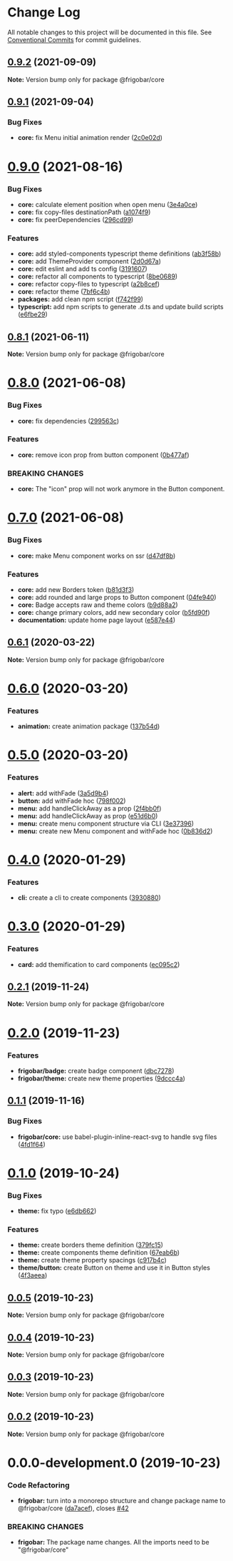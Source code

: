 # Change Log

All notable changes to this project will be documented in this file.
See [Conventional Commits](https://conventionalcommits.org) for commit guidelines.

## [0.9.2](https://github.com/allyssonsantos/frigobar/compare/@frigobar/core@0.9.1...@frigobar/core@0.9.2) (2021-09-09)

**Note:** Version bump only for package @frigobar/core





## [0.9.1](https://github.com/allyssonsantos/frigobar/compare/@frigobar/core@0.9.0...@frigobar/core@0.9.1) (2021-09-04)


### Bug Fixes

* **core:** fix Menu initial animation render ([2c0e02d](https://github.com/allyssonsantos/frigobar/commit/2c0e02d5e92ff4fc4eb8ee90a37f64ed42f5e941))





# [0.9.0](https://github.com/allyssonsantos/frigobar/compare/@frigobar/core@0.8.1...@frigobar/core@0.9.0) (2021-08-16)


### Bug Fixes

* **core:** calculate element position when open menu ([3e4a0ce](https://github.com/allyssonsantos/frigobar/commit/3e4a0ce578ce3f689cfa54ba994e976f0e0901ad))
* **core:** fix copy-files destinationPath ([a1074f9](https://github.com/allyssonsantos/frigobar/commit/a1074f9e9220d7493b28aac2bd4e332d89ed9e42))
* **core:** fix peerDependencies ([296cd99](https://github.com/allyssonsantos/frigobar/commit/296cd99e10c21e4a502880345e7605083cd6ab7c))


### Features

* **core:** add styled-components typescript theme definitions ([ab3f58b](https://github.com/allyssonsantos/frigobar/commit/ab3f58b944e0beb00d3eb6dbc4c81a413ea95b10))
* **core:** add ThemeProvider component ([2d0d67a](https://github.com/allyssonsantos/frigobar/commit/2d0d67a36fb757f9e31da432fccf9e211d2cb471))
* **core:** edit eslint and add ts config ([3191607](https://github.com/allyssonsantos/frigobar/commit/31916070631ef9ef39b84f49a56eddc75674e717))
* **core:** refactor all components to typescript ([8be0689](https://github.com/allyssonsantos/frigobar/commit/8be0689a63de1857f4f32dffbe30abf4a8116954))
* **core:** refactor copy-files to typescript ([a2b8cef](https://github.com/allyssonsantos/frigobar/commit/a2b8cef357965f4b8ced6bb37ae9dff553fadcfc))
* **core:** refactor theme ([7bf6c4b](https://github.com/allyssonsantos/frigobar/commit/7bf6c4b1e36d22ab103660373c7ed91480a259cd))
* **packages:** add clean npm script ([f742f99](https://github.com/allyssonsantos/frigobar/commit/f742f99cd5b497add6ccb083c2ff39c75674b6bd))
* **typescript:** add npm scripts to generate .d.ts and update build scripts ([e6fbe29](https://github.com/allyssonsantos/frigobar/commit/e6fbe29be26cdcecc5324e240084250e934b848d))





## [0.8.1](https://github.com/allyssonsantos/frigobar/compare/@frigobar/core@0.8.0...@frigobar/core@0.8.1) (2021-06-11)

**Note:** Version bump only for package @frigobar/core





# [0.8.0](https://github.com/allyssonsantos/frigobar/compare/@frigobar/core@0.7.0...@frigobar/core@0.8.0) (2021-06-08)


### Bug Fixes

* **core:** fix dependencies ([299563c](https://github.com/allyssonsantos/frigobar/commit/299563cf8143f214e2c7742314c47a862fa8a48d))


### Features

* **core:** remove icon prop from button component ([0b477af](https://github.com/allyssonsantos/frigobar/commit/0b477af786c6d26e1704923a6b965157b863cfe4))


### BREAKING CHANGES

* **core:** The "icon" prop will not work anymore in the Button component.





# [0.7.0](https://github.com/allyssonsantos/frigobar/compare/@frigobar/core@0.6.1...@frigobar/core@0.7.0) (2021-06-08)


### Bug Fixes

* **core:** make Menu component works on ssr ([d47df8b](https://github.com/allyssonsantos/frigobar/commit/d47df8b33194091b15ba2f87b18f02f7184f8cee))


### Features

* **core:** add new Borders token ([b81d3f3](https://github.com/allyssonsantos/frigobar/commit/b81d3f3321478f1b5dd6ebec3a108fa52ad2cd85))
* **core:** add rounded and large props to Button component ([04fe940](https://github.com/allyssonsantos/frigobar/commit/04fe940ed27bbd2cedcaf0950110b7dafa7b1b29))
* **core:** Badge accepts raw and theme colors ([b9d88a2](https://github.com/allyssonsantos/frigobar/commit/b9d88a27123d5ae94cfa620392044b071f13c7ac))
* **core:** change primary colors, add new secondary color ([b5fd90f](https://github.com/allyssonsantos/frigobar/commit/b5fd90fa3fa5ec0baa0455df7112c49cd45c1e16))
* **documentation:** update home page layout ([e587e44](https://github.com/allyssonsantos/frigobar/commit/e587e44345faf62cdaa3fa0495a71c07c52e8815))





## [0.6.1](https://github.com/allyssonsantos/frigobar/compare/@frigobar/core@0.6.0...@frigobar/core@0.6.1) (2020-03-22)

**Note:** Version bump only for package @frigobar/core





# [0.6.0](https://github.com/allyssonsantos/frigobar/compare/@frigobar/core@0.5.0...@frigobar/core@0.6.0) (2020-03-20)


### Features

* **animation:** create animation package ([137b54d](https://github.com/allyssonsantos/frigobar/commit/137b54d821cbf54ac2f688a24efdbfcd61b8875a))





# [0.5.0](https://github.com/allyssonsantos/frigobar/compare/@frigobar/core@0.4.0...@frigobar/core@0.5.0) (2020-03-20)


### Features

* **alert:** add withFade ([3a5d9b4](https://github.com/allyssonsantos/frigobar/commit/3a5d9b4b27b475d2259716cc30bb0b4926455dec))
* **button:** add withFade hoc ([798f002](https://github.com/allyssonsantos/frigobar/commit/798f00207e2671b30efb8c1c099d92450fcf47e0))
* **menu:** add handleClickAway as a prop ([2f4bb0f](https://github.com/allyssonsantos/frigobar/commit/2f4bb0fe33a5ca5dae393ac97b1f8fbb9ddb8a6d))
* **menu:** add handleClickAway as prop ([e51d6b0](https://github.com/allyssonsantos/frigobar/commit/e51d6b091fc34399a5d1168f31638d5fd7042bd1))
* **menu:** create menu component structure via CLI ([3e37396](https://github.com/allyssonsantos/frigobar/commit/3e373960d1e822383c9c8674554b6cad5162be7c))
* **menu:** create new Menu component and withFade hoc ([0b836d2](https://github.com/allyssonsantos/frigobar/commit/0b836d275c1ca6a8b66f6367738c1e8f7127aa3b))





# [0.4.0](https://github.com/allyssonsantos/frigobar/compare/@frigobar/core@0.3.0...@frigobar/core@0.4.0) (2020-01-29)


### Features

* **cli:** create a cli to create components ([3930880](https://github.com/allyssonsantos/frigobar/commit/3930880ec475cb8a1b133c6707f1cf554b15283e))





# [0.3.0](https://github.com/allyssonsantos/frigobar/compare/@frigobar/core@0.2.1...@frigobar/core@0.3.0) (2020-01-29)


### Features

* **card:** add themification to card components ([ec095c2](https://github.com/allyssonsantos/frigobar/commit/ec095c23a03e96083e93c171e85081b2d763a6f3))





## [0.2.1](https://github.com/allyssonsantos/frigobar/compare/@frigobar/core@0.2.0...@frigobar/core@0.2.1) (2019-11-24)

**Note:** Version bump only for package @frigobar/core





# [0.2.0](https://github.com/allyssonsantos/frigobar/compare/@frigobar/core@0.1.1...@frigobar/core@0.2.0) (2019-11-23)


### Features

* **frigobar/badge:** create badge component ([dbc7278](https://github.com/allyssonsantos/frigobar/commit/dbc727856a53480d1701c08a6b661afcce94040b))
* **frigobar/theme:** create new theme properties ([9dccc4a](https://github.com/allyssonsantos/frigobar/commit/9dccc4ac297152a2553cb8cca211847d236439dd))





## [0.1.1](https://github.com/allyssonsantos/frigobar/compare/@frigobar/core@0.1.0...@frigobar/core@0.1.1) (2019-11-16)


### Bug Fixes

* **frigobar/core:** use babel-plugin-inline-react-svg to handle svg files ([4fd1f64](https://github.com/allyssonsantos/frigobar/commit/4fd1f6440563ad121e3b3fee3c410905bcda346d))





# [0.1.0](https://github.com/allyssonsantos/frigobar/compare/@frigobar/core@0.0.5...@frigobar/core@0.1.0) (2019-10-24)


### Bug Fixes

* **theme:** fix typo ([e6db662](https://github.com/allyssonsantos/frigobar/commit/e6db6623cb60e7853fc9b49023a53184744194e5))


### Features

* **theme:** create borders theme definition ([379fc15](https://github.com/allyssonsantos/frigobar/commit/379fc15dbb6f081797c6d5ea840b713a5b816647))
* **theme:** create components theme definition ([67eab6b](https://github.com/allyssonsantos/frigobar/commit/67eab6b1b93cb0c512615f8fc9bb16eecabe497e))
* **theme:** create theme property spacings ([c917b4c](https://github.com/allyssonsantos/frigobar/commit/c917b4c4729687782672ad74c369db29aa586669))
* **theme/button:** create Button on theme and use it in Button styles ([4f3aeea](https://github.com/allyssonsantos/frigobar/commit/4f3aeea89c52a6d1f037d3223e3d147e1d9adeaf))





## [0.0.5](https://github.com/allyssonsantos/frigobar/compare/@frigobar/core@0.0.4...@frigobar/core@0.0.5) (2019-10-23)

**Note:** Version bump only for package @frigobar/core





## [0.0.4](https://github.com/allyssonsantos/frigobar/compare/@frigobar/core@0.0.3...@frigobar/core@0.0.4) (2019-10-23)

**Note:** Version bump only for package @frigobar/core





## [0.0.3](https://github.com/allyssonsantos/frigobar/compare/@frigobar/core@0.0.2...@frigobar/core@0.0.3) (2019-10-23)

**Note:** Version bump only for package @frigobar/core





## [0.0.2](https://github.com/allyssonsantos/frigobar/compare/@frigobar/core@0.0.0-development.0...@frigobar/core@0.0.2) (2019-10-23)

**Note:** Version bump only for package @frigobar/core





# 0.0.0-development.0 (2019-10-23)


### Code Refactoring

* **frigobar:** turn into a monorepo structure and change package name to @frigobar/core ([da7acef](https://github.com/allyssonsantos/frigobar/commit/da7acef965ac264fb534e4367dbbb1be563378db)), closes [#42](https://github.com/allyssonsantos/frigobar/issues/42)


### BREAKING CHANGES

* **frigobar:** The package name changes. All the imports need to be "@frigobar/core"
